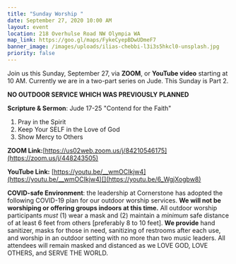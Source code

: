 ```yaml
---
title: "Sunday Worship "
date: September 27, 2020 10:00 AM
layout: event
location: 218 Overhulse Road NW Olympia WA
map_link: https://goo.gl/maps/FykeCyepBDwUDmeF7
banner_image: /images/uploads/ilias-chebbi-l3i3s5hkcl0-unsplash.jpg
priority: false
---
```

Join us this Sunday, September 27, via **ZOOM**, or **YouTube video** starting at 10 AM. Currently we are in a two-part series on Jude. This Sunday is Part 2.

**NO OUTDOOR SERVICE WHICH WAS PREVIOUSLY PLANNED**

**Scripture & Sermon**: [](https://youtu.be/vVHWNMiYG_4)Jude 17-25  "Contend for the Faith"

1. Pray in the Spirit
2. Keep Your SELF in the Love of God
3. Show Mercy to Others

**ZOOM Link:**[https://us02web.zoom.us/j/84210546175](https://zoom.us/j/448243505)

**YouTube Link:** [https://youtu.be/__wmOCIkjw4](https://youtu.be/__wmOCIkjw4)[](https://youtu.be/6_WgjXogbw8)

**COVID-safe Environment**: the leadership at Cornerstone has adopted the following COVID-19 plan for our outdoor worship services. **We will not be worshiping or offering groups indoors at this time.** All outdoor worship participants *must* (1) wear a mask and (2) maintain a *minimum* safe distance of at least 6 feet from others \[preferably 8 to 10 feet]. **We provide** hand sanitizer, masks for those in need, sanitizing of restrooms after each use, and worship in an outdoor setting with no more than two music leaders. All attendees will remain masked and distanced as we LOVE GOD, LOVE OTHERS, and SERVE THE WORLD.